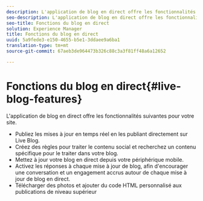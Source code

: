 ```yaml
---
description: L'application de blog en direct offre les fonctionnalités suivantes pour votre site.
seo-description: L'application de blog en direct offre les fonctionnalités suivantes pour votre site.
seo-title: Fonctions du blog en direct
solution: Experience Manager
title: Fonctions du blog en direct
uuid: 5a9fede3-e150-4655-b5e1-3ddaee9a6ba1
translation-type: tm+mt
source-git-commit: 67aeb3de964473b326c88c3a3f81ff48a6a12652

---
```



# Fonctions du blog en direct{#live-blog-features}

L'application de blog en direct offre les fonctionnalités suivantes pour votre site.



* Publiez les mises à jour en temps réel en les publiant directement sur Live Blog.
* Créez des règles pour traiter le contenu social et recherchez un contenu spécifique pour le traiter dans votre blog.
* Mettez à jour votre blog en direct depuis votre périphérique mobile.
* Activez les réponses à chaque mise à jour de blog, afin d'encourager une conversation et un engagement accrus autour de chaque mise à jour de blog en direct.
* Télécharger des photos et ajouter du code HTML personnalisé aux publications de niveau supérieur

